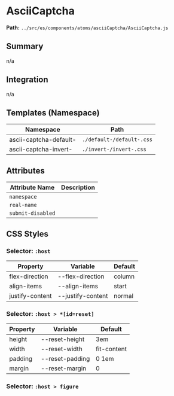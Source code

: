 # AsciiCaptcha

**Path:** `../src/es/components/atoms/asciiCaptcha/AsciiCaptcha.js`

## Summary

n/a

## Integration

n/a

## Templates (Namespace)

| Namespace | Path |
|------|------|
| ascii-captcha-default- | `./default-/default-.css` |
| ascii-captcha-invert- | `./invert-/invert-.css` |

## Attributes

| Attribute Name | Description |
|----------------|-------------|
| `namespace` |  |
| `real-name` |  |
| `submit-disabled` |  |

## CSS Styles

### Selector: `:host`

| Property | Variable | Default |
|----------|----------|----------|
| flex-direction | --flex-direction | column |
| align-items | --align-items | start |
| justify-content | --justify-content | normal |

### Selector: `:host > *[id=reset]`

| Property | Variable | Default |
|----------|----------|----------|
| height | --reset-height | 3em |
| width | --reset-width | fit-content |
| padding | --reset-padding | 0 1em |
| margin | --reset-margin | 0 |

### Selector: `:host > figure`


